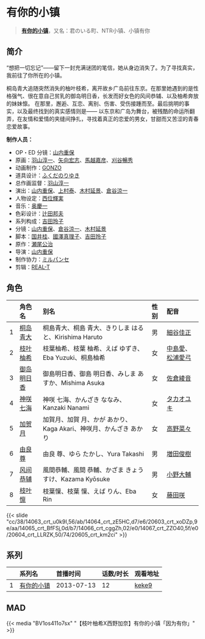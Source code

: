 # 有你的小镇


> <u>**[有你的小镇](https://bgm.tv/subject/66655)**</u>，又名：君のいる町、NTR小镇、小镇有你

## 简介

“想把一切忘记”——留下一封充满谜团的笔信，她从身边消失了。为了寻找真实，我前往了你所在的小镇。

桐岛青大追随突然消失的柚叶枝希，离开故乡广岛前往东京。在那里她遇到的是性格强气、很在意自己贫乳的御岛明日香，长发而好女色的风间恭辅、以及柚希奔放的妹妹懔。
在那里，邂逅、互恋、离别、伤害、受伤接踵而至。最后挑明的事实，以及最终找到的真实感情则是——
以东京和广岛为舞台，被残酷的命运所翻弄，在友情和爱情的夹缝间挣扎，寻找着真正的恋爱的男女，甘甜而又苦涩的青春恋爱故事。

**制作人员：**
- OP・ED 分镜：[山内重保](https://bgm.tv/person/801)
- 原画：[羽山淳一](https://bgm.tv/person/1312)、[矢向宏志](https://bgm.tv/person/12763)、[馬越嘉彦](https://bgm.tv/person/820)、[刈谷暢秀](https://bgm.tv/person/41612)
- 动画制作：[GONZO](https://bgm.tv/person/541)
- 道具设计：[ふくだのりゆき](https://bgm.tv/person/755)
- 总作画监督：[羽山淳一](https://bgm.tv/person/1312)
- 演出：[山内重保](https://bgm.tv/person/801)、[上村泰](https://bgm.tv/person/17349)、[木村延景](https://bgm.tv/person/13112)、[倉谷涼一](https://bgm.tv/person/19156)
- 人物设定：[西位輝実](https://bgm.tv/person/6847)
- 音乐：[奥慶一](https://bgm.tv/person/996)
- 色彩设计：[辻田邦夫](https://bgm.tv/person/837)
- 系列构成：[吉田玲子](https://bgm.tv/person/508)
- 分镜：[山内重保](https://bgm.tv/person/801)、[倉谷涼一](https://bgm.tv/person/19156)、[木村延景](https://bgm.tv/person/13112)
- 脚本：[国井桂](https://bgm.tv/person/15398)、[國澤真理子](https://bgm.tv/person/3715)、[吉田玲子](https://bgm.tv/person/508)
- 原作：[瀬尾公治](https://bgm.tv/person/7031)
- 导演：[山内重保](https://bgm.tv/person/801)
- 制作协力：[ミルパンセ](https://bgm.tv/person/18558)
- 剪辑：[REAL-T](https://bgm.tv/person/46772)

## 角色

|     |   角色名   |   别名  | 性别 |  配音  |
|:--- |:------  |:----      |:---  |:--   |
| 1 | [桐岛青大](https://bgm.tv/character/14063) | 桐島青大、桐島 青大、きりしま はると、Kirishima Haruto | 男 | [細谷佳正](https://bgm.tv/person/4982) |
| 2 | [枝叶柚希](https://bgm.tv/character/14064) | 枝葉柚希、枝葉 柚希、えば ゆずき、Eba Yuzuki、桐島柚希 | 女 | [中島愛](https://bgm.tv/person/4953)、[松浦愛弓](https://bgm.tv/person/7134) |
| 3 | [御岛明日香](https://bgm.tv/character/20603) | 御島明日香、御島 明日香、みしま あすか、Mishima Asuka | 女 | [佐倉綾音](https://bgm.tv/person/5745) |
| 4 | [神咲七海](https://bgm.tv/character/14065) | 神咲 七海、かんざき ななみ、Kanzaki Nanami | 女 | [タカオユキ](https://bgm.tv/person/11002) |
| 5 | [加贺月](https://bgm.tv/character/14066) | 加賀月、加賀 月、かが あかり、Kaga Akari、神咲月、かんざき あかり | 女 | [高野菜々](https://bgm.tv/person/11001) |
| 6 | [由良尊](https://bgm.tv/character/14067) | 由良 尊、ゆら たかし、Yura Takashi | 男 | [増田俊樹](https://bgm.tv/person/8710) |
| 7 | [风间恭辅](https://bgm.tv/character/20604) | 風間恭輔、風間 恭輔、かざま きょうすけ、Kazama Kyōsuke | 男 | [小野大輔](https://bgm.tv/person/4456) |
| 8 | [枝叶懔](https://bgm.tv/character/20605) | 枝葉懍、枝葉 懍、えば りん、Eba Rin | 女 | [藤田咲](https://bgm.tv/person/5014) |

{{< slide "cc/38/14063_crt_u0k9I,56/ab/14064_crt_zE5HC,d7/e6/20603_crt_xoDZp,9e/aa/14065_crt_BfFSj,0d/b7/14066_crt_cggZh,02/e0/14067_crt_ZZO40,5f/e0/20604_crt_LLRZK,50/74/20605_crt_km2ci" >}}

## 系列

|     | 系列名   | 首播时间       | 话数/时长 | 观看地址                                                    |
| :-- | :---- | :--------- | :---- | :------------------------------------------------------ |
| 1   |[有你的小镇](https://bgm.tv/subject/66655)| 2013-07-13 | 12    | [keke9](https://www.keke9.app/play/21475-4-150877.html) |


## MAD

{{< media  "BV1os411o7sx"
"【枝叶柚希X西野加奈】有你的小镇「因为有你」"  >}}
